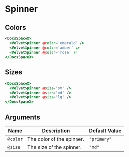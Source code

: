 # Spinner

## Colors

```hbs preview-template
<DocsSpaceX>
  <VelvetSpinner @color='emerald' />
  <VelvetSpinner @color='amber' />
  <VelvetSpinner @color='rose' />
</DocsSpaceX>
```

## Sizes

```hbs preview-template
<DocsSpaceX>
  <VelvetSpinner @size='sm' />
  <VelvetSpinner @size='md' />
  <VelvetSpinner @size='lg' />
</DocsSpaceX>
```

## Arguments

| Name     | Description               | Default Value |
| -------- | ------------------------- | ------------- |
| `@color` | The color of the spinner. | `"primary"`   |
| `@size`  | The size of the spinner.  | `"md"`        |
